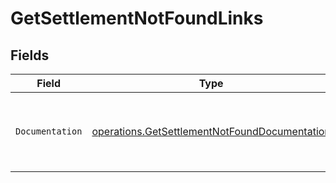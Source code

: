 # GetSettlementNotFoundLinks


## Fields

| Field                                                                                                          | Type                                                                                                           | Required                                                                                                       | Description                                                                                                    |
| -------------------------------------------------------------------------------------------------------------- | -------------------------------------------------------------------------------------------------------------- | -------------------------------------------------------------------------------------------------------------- | -------------------------------------------------------------------------------------------------------------- |
| `Documentation`                                                                                                | [operations.GetSettlementNotFoundDocumentation](../../models/operations/getsettlementnotfounddocumentation.md) | :heavy_check_mark:                                                                                             | The URL to the generic Mollie API error handling guide.                                                        |